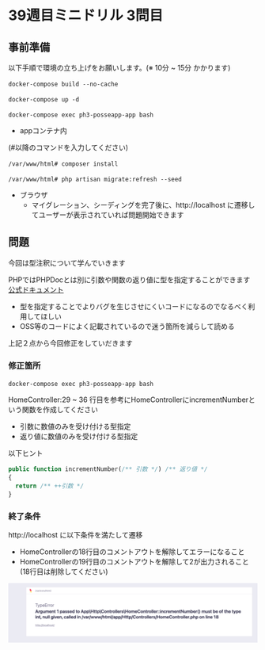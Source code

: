 # 39週目ミニドリル 3問目

## 事前準備

以下手順で環境の立ち上げをお願いします。(※ 10分 ~ 15分 かかります)

`docker-compose build --no-cache`

`docker-compose up -d`

`docker-compose exec ph3-posseapp-app bash`

- appコンテナ内

(#以降のコマンドを入力してください)

`/var/www/html# composer install`

`/var/www/html# php artisan migrate:refresh --seed`

- ブラウザ
  - マイグレーション、シーディングを完了後に、http://localhost に遷移してユーザーが表示されていれば問題開始できます

## 問題

今回は型注釈について学んでいきます

PHPではPHPDocとは別に引数や関数の返り値に型を指定することができます
[公式ドキュメント](https://www.php.net/manual/ja/language.types.declarations.php)

+ 型を指定することでよりバグを生じさせにくいコードになるのでなるべく利用してほしい
+ OSS等のコードによく記載されているので迷う箇所を減らして読める

上記２点から今回修正をしていだきます

### 修正箇所

`docker-compose exec ph3-posseapp-app bash`

HomeController:29 ~ 36 行目を参考にHomeControllerにincrementNumberという関数を作成してください

+ 引数に数値のみを受け付ける型指定
+ 返り値に数値のみを受け付ける型指定

以下ヒント
```php
public function incrementNumber(/** 引数 */) /** 返り値 */
{
  return /** ++引数 */
}
```

### 終了条件

http://localhost に以下条件を満たして遷移

- HomeControllerの18行目のコメントアウトを解除してエラーになること
- HomeControllerの19行目のコメントアウトを解除して2が出力されること (18行目は削除してください)

![Error Image](sample.png)
